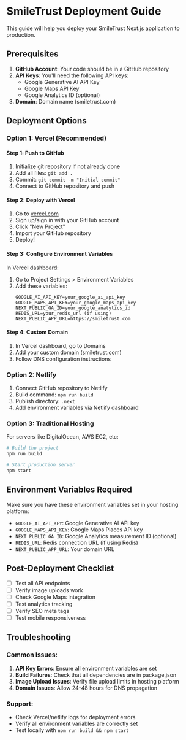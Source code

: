 # SmileTrust Deployment Guide

This guide will help you deploy your SmileTrust Next.js application to production.

## Prerequisites

1. **GitHub Account**: Your code should be in a GitHub repository
2. **API Keys**: You'll need the following API keys:
   - Google Generative AI API Key
   - Google Maps API Key
   - Google Analytics ID (optional)
3. **Domain**: Domain name (smiletrust.com)

## Deployment Options

### Option 1: Vercel (Recommended)

#### Step 1: Push to GitHub
1. Initialize git repository if not already done
2. Add all files: `git add .`
3. Commit: `git commit -m "Initial commit"`
4. Connect to GitHub repository and push

#### Step 2: Deploy with Vercel
1. Go to [vercel.com](https://vercel.com)
2. Sign up/sign in with your GitHub account
3. Click "New Project"
4. Import your GitHub repository
5. Deploy!

#### Step 3: Configure Environment Variables
In Vercel dashboard:
1. Go to Project Settings > Environment Variables
2. Add these variables:
   ```
   GOOGLE_AI_API_KEY=your_google_ai_api_key
   GOOGLE_MAPS_API_KEY=your_google_maps_api_key
   NEXT_PUBLIC_GA_ID=your_google_analytics_id
   REDIS_URL=your_redis_url (if using)
   NEXT_PUBLIC_APP_URL=https://smiletrust.com
   ```

#### Step 4: Custom Domain
1. In Vercel dashboard, go to Domains
2. Add your custom domain (smiletrust.com)
3. Follow DNS configuration instructions

### Option 2: Netlify

1. Connect GitHub repository to Netlify
2. Build command: `npm run build`
3. Publish directory: `.next`
4. Add environment variables via Netlify dashboard

### Option 3: Traditional Hosting

For servers like DigitalOcean, AWS EC2, etc:

```bash
# Build the project
npm run build

# Start production server
npm start
```

## Environment Variables Required

Make sure you have these environment variables set in your hosting platform:

- `GOOGLE_AI_API_KEY`: Google Generative AI API key
- `GOOGLE_MAPS_API_KEY`: Google Maps Places API key
- `NEXT_PUBLIC_GA_ID`: Google Analytics measurement ID (optional)
- `REDIS_URL`: Redis connection URL (if using Redis)
- `NEXT_PUBLIC_APP_URL`: Your domain URL

## Post-Deployment Checklist

- [ ] Test all API endpoints
- [ ] Verify image uploads work
- [ ] Check Google Maps integration
- [ ] Test analytics tracking
- [ ] Verify SEO meta tags
- [ ] Test mobile responsiveness

## Troubleshooting

### Common Issues:
1. **API Key Errors**: Ensure all environment variables are set
2. **Build Failures**: Check that all dependencies are in package.json
3. **Image Upload Issues**: Verify file upload limits in hosting platform
4. **Domain Issues**: Allow 24-48 hours for DNS propagation

### Support:
- Check Vercel/netlify logs for deployment errors
- Verify all environment variables are correctly set
- Test locally with `npm run build && npm start`
